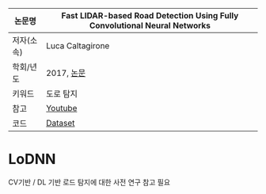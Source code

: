 |논문명|Fast LIDAR-based Road Detection Using Fully Convolutional Neural Networks
|-|-|
|저자(소속)|Luca Caltagirone|
|학회/년도| 2017, [논문](https://arxiv.org/abs/1703.03613)|
|키워드|도로 탐지  |
|참고|[Youtube](http://goo.gl/efLoHz)|
|코드|[Dataset](http://www.cvlibs.net/datasets/kitti/eval_road.php)|

# LoDNN

CV기반 / DL 기반 로드 탐지에 대한 사전 연구 참고 필요 